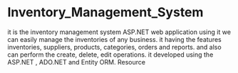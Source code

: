 # Inventory_Management_System
it is the inventory management system ASP.NET web application using it we can easily manage the inventories of any business. it having the features inventories, suppliers, products, categories, orders and reports. and also can perform the create, delete, edit operations. it developed using the ASP.NET , ADO.NET and Entity ORM.  Resource
